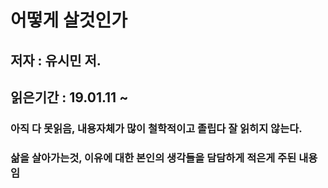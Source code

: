 # 어떻게 살것인가

## 저자 : 유시민 저.

## 읽은기간 : 19.01.11 ~

### 아직 다 못읽음, 내용자체가 많이 철학적이고 졸립다 잘 읽히지 않는다.
### 삶을 살아가는것, 이유에 대한 본인의 생각들을 담담하게 적은게 주된 내용임